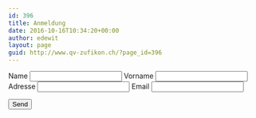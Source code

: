 ```yaml
---
id: 396
title: Anmeldung
date: 2016-10-16T10:34:20+00:00
author: edewit
layout: page
guid: http://www.qv-zufikon.ch/?page_id=396
---
```


<form
  action="https://formspree.io/maywgbak"
  method="POST"
>
  <label>
    Name
    <input type="text" name="name">
  </label>
  <label>
    Vorname
    <input type="text" name="vorname">
  </label>

  <label>
    Adresse
    <input type="text" name="adresse">
  </label>

  <label>
    Email
    <input type="text" name="email">
  </label>

  <!-- your other form fields go here -->

  <button type="submit">Send</button>
</form>
